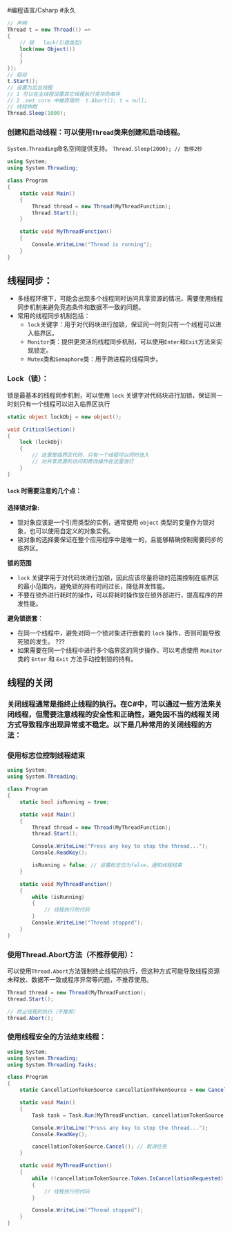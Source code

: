 #编程语言/Csharp #永久 

```csharp
// 声明
Thread t = new Thread(() =>
{
    // 锁   lock(引用类型)
    lock(new Object())
    {
    }
});
// 启动
t.Start();
// 设置为后台线程
// 1 可以在主线程设置其它线程执行完毕的条件
// 2 .net core 中被弃用的  t.Abort(); t = null;
// 线程休眠
Thread.Sleep(1000);

```


### **创建和启动线程**：可以使用`Thread`类来创建和启动线程。
`System.Threading`命名空间提供支持。
`Thread.Sleep(2000); // 暂停2秒`
```csharp
using System;
using System.Threading;

class Program
{
    static void Main()
    {
        Thread thread = new Thread(MyThreadFunction);
        thread.Start();
    }

    static void MyThreadFunction()
    {
        Console.WriteLine("Thread is running");
    }
}
```

## **线程同步**：

- 多线程环境下，可能会出现多个线程同时访问共享资源的情况，需要使用线程同步机制来避免竞态条件和数据不一致的问题。
- 常用的线程同步机制包括：
    - `lock`关键字：用于对代码块进行加锁，保证同一时刻只有一个线程可以进入临界区。
    - `Monitor`类：提供更灵活的线程同步机制，可以使用`Enter`和`Exit`方法来实现锁定。
    - `Mutex`类和`Semaphore`类：用于跨进程的线程同步。

### **Lock（锁）**：
锁是最基本的线程同步机制，可以使用 `lock` 关键字对代码块进行加锁，保证同一时刻只有一个线程可以进入临界区执行
```csharp
static object lockObj = new object();

void CriticalSection()
{
    lock (lockObj)
    {
        // 这里是临界区代码，只有一个线程可以同时进入
        // 对共享资源的访问和修改操作在这里进行
    }
}
```

#### `lock` 时需要注意的几个点：
**选择锁对象:**
- 锁对象应该是一个引用类型的实例，通常使用 `object` 类型的变量作为锁对象，也可以使用自定义的对象实例。
- 锁对象的选择要保证在整个应用程序中是唯一的，且能够精确控制需要同步的临界区。

**锁的范围**
- `lock` 关键字用于对代码块进行加锁，因此应该尽量将锁的范围控制在临界区的最小范围内，避免锁的持有时间过长，降低并发性能。
- 不要在锁外进行耗时的操作，可以将耗时操作放在锁外部进行，提高程序的并发性能。

**避免锁嵌套**：
- 在同一个线程中，避免对同一个锁对象进行嵌套的 `lock` 操作，否则可能导致死锁的发生。   ???
- 如果需要在同一个线程中进行多个临界区的同步操作，可以考虑使用 `Monitor` 类的 `Enter` 和 `Exit` 方法手动控制锁的持有。



## 线程的关闭
### 关闭线程通常是指终止线程的执行。在C#中，可以通过一些方法来关闭线程，但需要注意线程的安全性和正确性，避免因不当的线程关闭方式导致程序出现异常或不稳定。以下是几种常用的关闭线程的方法：

### 使用标志位控制线程结束
```csharp
using System;
using System.Threading;

class Program
{
    static bool isRunning = true;

    static void Main()
    {
        Thread thread = new Thread(MyThreadFunction);
        thread.Start();

        Console.WriteLine("Press any key to stop the thread...");
        Console.ReadKey();

        isRunning = false; // 设置标志位为false，通知线程结束
    }

    static void MyThreadFunction()
    {
        while (isRunning)
        {
            // 线程执行的代码
        }
        Console.WriteLine("Thread stopped");
    }
}
```

### **使用Thread.Abort方法**（不推荐使用）：
可以使用`Thread.Abort`方法强制终止线程的执行，但这种方式可能导致线程资源未释放、数据不一致或程序异常等问题，不推荐使用。
```csharp
Thread thread = new Thread(MyThreadFunction);
thread.Start();

// 终止线程的执行（不推荐）
thread.Abort();
```

### **使用线程安全的方法结束线程**：
```csharp
using System;
using System.Threading;
using System.Threading.Tasks;

class Program
{
    static CancellationTokenSource cancellationTokenSource = new CancellationTokenSource();

    static void Main()
    {
        Task task = Task.Run(MyThreadFunction, cancellationTokenSource.Token);

        Console.WriteLine("Press any key to stop the thread...");
        Console.ReadKey();

        cancellationTokenSource.Cancel(); // 取消任务
    }

    static void MyThreadFunction()
    {
        while (!cancellationTokenSource.Token.IsCancellationRequested)
        {
            // 线程执行的代码
        }

        Console.WriteLine("Thread stopped");
    }
}
```